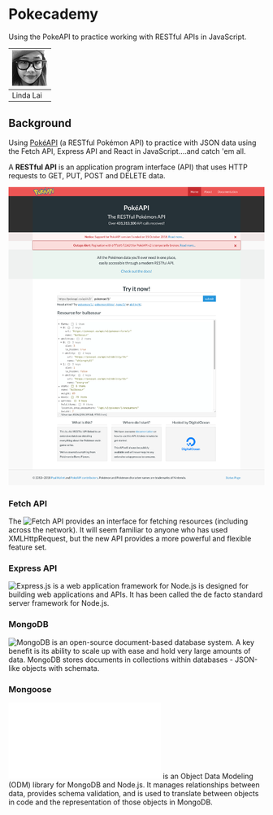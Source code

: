 # Pokecademy
Using the PokeAPI to practice working with RESTful APIs in JavaScript.

|[![Linda Lai](client/assets/contributors-linda-lai-70x70.jpg)](https://github.com/linda-lai) |
|-----------|
| Linda Lai |

## Background
Using [PokéAPI](https://github.com/PokeAPI) (a RESTful Pokémon API) to practice with JSON data using the Fetch API, Express API and React in JavaScript....and catch 'em all.

A **RESTful API** is an application program interface (API) that uses HTTP requests to GET, PUT, POST and DELETE data.

[![PokéAPI](/client/assets/pokeapi.png)](https://pokeapi.co/)

### Fetch API
The ![Fetch API](./fetch-api/) provides an interface for fetching resources (including across the network). It will seem familiar to anyone who has used XMLHttpRequest, but the new API provides a more powerful and flexible feature set.

### Express API
![Express.js](./express-api/) is a web application framework for Node.js is designed for building web applications and APIs. It has been called the de facto standard server framework for Node.js.

### MongoDB
![MongoDB](./mongodb/) is an open-source document-based database system. A key benefit is its ability to scale up with ease and hold very large amounts of data. MongoDB stores documents in collections within databases - JSON-like objects with schemata.

### Mongoose
![Mongoose](./mongodb/mongoose.md) is an Object Data Modeling (ODM) library for MongoDB and Node.js. It manages relationships between data, provides schema validation, and is used to translate between objects in code and the representation of those objects in MongoDB.